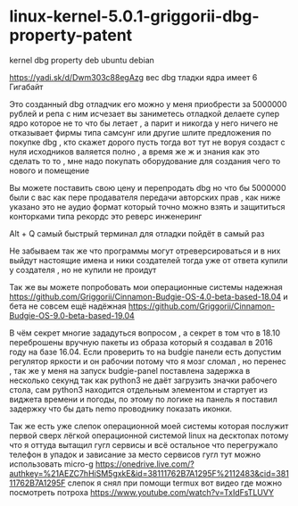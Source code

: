 # linux-kernel-5.0.1-griggorii-dbg-property-patent
kernel dbg property deb ubuntu debian

https://yadi.sk/d/Dwm303c88egAzg вес dbg тладки ядра имеет 6 Гигабайт

Это созданный  dbg отладчик его можно у меня приобрести за 5000000 рублей и репа с ним исчезает 
вы заниметесь отладкой делаете супер ядро которое не то что бы летает , а парит и никогда у него ничего не отказывает 
фирмы типа самсунг или другие шлите предложения по покупке dbg , кто скажет дорого пусть тогда вот тут не воруя создаст с нуля
исходников валяется полно , а время же ж и знания как это сделать то то , мне надо покупать оборудование для создания чего то 
нового и помещение

Вы можете поставить свою цену и перепродать dbg но что бы 5000000 были с вас как пере продавателя передачи авторских прав , как ниже указано это не аудио формат который точно можно взять и защититься конторками типа рекордс это реверс инженеринг

Alt + Q самый быстрый терминал для отладки пойдёт в самый раз

Не забываем так же что программы могут отреверсироваться и в них выйдут настоящие имена и ники создателей тогда уже от ответа 
купили у создателя , но не купили не проидут

Так же вы можете попробовать мои операционные системы надежная https://github.com/Griggorii/Cinnamon-Budgie-OS-4.0-beta-based-18.04
 и бета не совсем ещё надёжная https://github.com/Griggorii/Cinnamon-Budgie-OS-9.0-beta-based-19.04 
 
 В чём секрет многие зададуться вопросом , а секрет в том что в 18.10 переброшены вручную пакеты из образа который я создавал в 2016 году на базе 16.04.  Если проверить то на budgie панели есть допустим регулятор яркости и он рабочии потому что я мозг сломал , но перенес , так же у меня на запуск budgie-panel поставлена задержка в несколько секунд так как python3 не даёт загрузить значки 
 рабочего стола, сам python3 находится отдельным элементом и стартует из виджета времени и погоды, по этому по логике на панель я поставил задержку что бы дать nemo проводнику показать иконки.
 
Так же есть уже слепок операционной моей системы которая послужит первой сверх лёгкой операционной системой linux на десктопах потому что я оттуда вытащил гугл сервисы и всё остальное что перегружало телефон в упадок и зависание за место сервисов гугл тут можно использовать micro-g https://onedrive.live.com/?authkey=%21AEZC7hHiSM5gxkE&id=38111762B7A1295F%2112483&cid=38111762B7A1295F слепок я снял при помощи termux вот видео где можно посмотреть потроха https://www.youtube.com/watch?v=TxIdFsTLUVY



